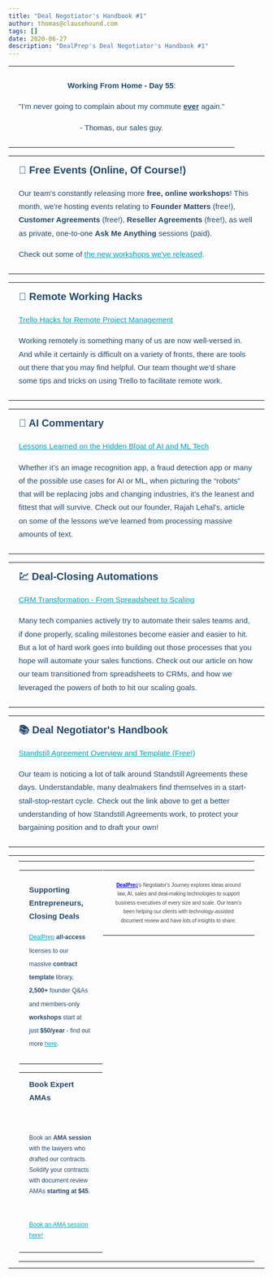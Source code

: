 ```yaml
---
title: "Deal Negotiator's Handbook #1"
author: thomas@clausehound.com
tags: []
date: 2020-06-27
description: "DealPrep's Deal Negotiator's Handbook #1"
---
```


  <td valign="top" style="width:600px;padding-bottom:10px;">
<![endif]-->
<!--[if gte mso 9]>
  <table role="presentation" width="600" cellpadding="0" cellspacing="0" style="border-collapse:collapse;mso-table-lspace:0pt;mso-table-rspace:0pt;width:600px">
<![endif]-->
<div id="column_1585677231547_0" class="hse-column hse-size-12">
  <table role="presentation" cellpadding="0" cellspacing="0" width="100%" style="border-spacing:0 !important; border-collapse:collapse; mso-table-lspace:0pt; mso-table-rspace:0pt"><tbody><tr><td class="hs_padded" style="border-collapse:collapse; mso-line-height-rule:exactly; font-family:Arial, sans-serif; font-size:15px; color:#23496d; word-break:break-word; padding:10px 20px"><div id="hs_cos_wrapper_module_15856772153131" class="hs_cos_wrapper hs_cos_wrapper_widget hs_cos_wrapper_type_module" style="color: inherit; font-size: inherit; line-height: inherit;" data-hs-cos-general-type="widget" data-hs-cos-type="module"><div id="hs_cos_wrapper_module_15856772153131_" class="hs_cos_wrapper hs_cos_wrapper_widget hs_cos_wrapper_type_rich_text" style="color: inherit; font-size: inherit; line-height: inherit;" data-hs-cos-general-type="widget" data-hs-cos-type="rich_text"><p style="mso-line-height-rule:exactly; line-height:175%; text-align:center" align="center"><span style="font-family: 'Trebuchet MS', sans-serif;"><strong>Working From Home - Day 55</strong>: </span></p>
<p style="mso-line-height-rule:exactly; line-height:175%; text-align:center" align="center"><span style="font-family: 'Trebuchet MS', sans-serif;">"I'm never going to complain about my commute <span style="text-decoration: underline;"><strong>ever</strong></span> again." </span></p>
<p style="mso-line-height-rule:exactly; line-height:175%; text-align:center" align="center"><span style="font-family: 'Trebuchet MS', sans-serif;">- Thomas, our sales guy.</span></p></div></div></td></tr></tbody></table>
</div>
<!--[if gte mso 9]></table><![endif]-->
<!--[if (mso)|(IE)]></td><![endif]-->

<div id="module_1588524779872_0" class="hse-column hse-size-12">
  <table role="presentation" cellpadding="0" cellspacing="0" width="100%" style="border-spacing:0 !important; border-collapse:collapse; mso-table-lspace:0pt; mso-table-rspace:0pt"><tbody><tr><td class="hs_padded" style="border-collapse:collapse; mso-line-height-rule:exactly; font-family:Arial, sans-serif; font-size:15px; color:#23496d; word-break:break-word; padding:10px 20px"><div id="hs_cos_wrapper_module_15885247797201" class="hs_cos_wrapper hs_cos_wrapper_widget hs_cos_wrapper_type_module" style="color: inherit; font-size: inherit; line-height: inherit;" data-hs-cos-general-type="widget" data-hs-cos-type="module"><div id="hs_cos_wrapper_module_15885247797201_" class="hs_cos_wrapper hs_cos_wrapper_widget hs_cos_wrapper_type_rich_text" style="color: inherit; font-size: inherit; line-height: inherit;" data-hs-cos-general-type="widget" data-hs-cos-type="rich_text"><h2 style="margin:0; mso-line-height-rule:exactly; font-size:20px; line-height:175%"><span style="font-family: 'Trebuchet MS', sans-serif;">🙇 Free Events (Online, Of Course!)</span></h2>
<p style="mso-line-height-rule:exactly; line-height:175%"><span style="font-family: 'Trebuchet MS', sans-serif;">Our team's constantly releasing more <strong>free, online workshops</strong>!&nbsp;This month, we're hosting events relating to <strong>Founder Matters</strong> (free!), <strong>Customer Agreements</strong> (free!), <strong>Reseller Agreements</strong> (free!), as well as private, one-to-one <strong>Ask Me Anything</strong> sessions (paid).</span></p>
<p style="mso-line-height-rule:exactly; line-height:175%"><span style="font-family: 'Trebuchet MS', sans-serif;">Check out some of <a href="https://www.eventbrite.ca/o/dealprep-powered-by-clausehound-17195398069?utm_source=hs_email&amp;utm_medium=email&amp;_hsenc=p2ANqtz-8pRSx_2Cs4XSDK_eR9qxGI1hTdXW-M9eTANoVcO6jS8xe6fGDPQp1Fw_FsD1JJxpA3H7yA" rel=" noopener" style="mso-line-height-rule:exactly; color:#00a4bd" data-hs-link-id="0" target="_blank">the new workshops we've released</a>.</span></p></div></div></td></tr></tbody></table>
</div>
<!--[if gte mso 9]></table><![endif]-->
<!--[if (mso)|(IE)]></td><![endif]-->

  <td valign="top" style="width:600px;">
<![endif]-->
<!--[if gte mso 9]>
  <table role="presentation" width="600" cellpadding="0" cellspacing="0" style="border-collapse:collapse;mso-table-lspace:0pt;mso-table-rspace:0pt;width:600px">
<![endif]-->
<div id="column_1585677348566_0" class="hse-column hse-size-12">
  <table role="presentation" cellpadding="0" cellspacing="0" width="100%" style="border-spacing:0 !important; border-collapse:collapse; mso-table-lspace:0pt; mso-table-rspace:0pt"><tbody><tr><td class="hs_padded" style="border-collapse:collapse; mso-line-height-rule:exactly; font-family:Arial, sans-serif; font-size:15px; color:#23496d; word-break:break-word; padding:10px 20px"><div id="hs_cos_wrapper_module_15856773484721" class="hs_cos_wrapper hs_cos_wrapper_widget hs_cos_wrapper_type_module" style="color: inherit; font-size: inherit; line-height: inherit;" data-hs-cos-general-type="widget" data-hs-cos-type="module"><div id="hs_cos_wrapper_module_15856773484721_" class="hs_cos_wrapper hs_cos_wrapper_widget hs_cos_wrapper_type_rich_text" style="color: inherit; font-size: inherit; line-height: inherit;" data-hs-cos-general-type="widget" data-hs-cos-type="rich_text"><h2 style="margin:0; mso-line-height-rule:exactly; font-size:20px; line-height:175%"><span style="font-family: 'Trebuchet MS', sans-serif;">📶&nbsp;Remote Working Hacks</span></h2>
<p style="mso-line-height-rule:exactly; line-height:175%"><span style="font-family: 'Trebuchet MS', sans-serif;"><a href="https://blog.clausehound.com/remote-working-hacks-how-we-use-trello-for-our-workflow/?utm_source=hs_email&amp;utm_medium=email&amp;_hsenc=p2ANqtz-8pRSx_2Cs4XSDK_eR9qxGI1hTdXW-M9eTANoVcO6jS8xe6fGDPQp1Fw_FsD1JJxpA3H7yA" rel=" noopener" style="mso-line-height-rule:exactly; color:#00a4bd" data-hs-link-id="0" target="_blank">Trello Hacks for Remote Project Management</a></span></p>
<p style="mso-line-height-rule:exactly; line-height:175%"><span style="font-family: 'Trebuchet MS', sans-serif;">Working remotely is something many of us are now well-versed in. And while it certainly is difficult on a variety of fronts, there are tools out there that you may find helpful. Our team thought we'd share some tips and tricks on using Trello to facilitate remote work.</span></p></div></div></td></tr></tbody></table>
</div>
<!--[if gte mso 9]></table><![endif]-->
<!--[if (mso)|(IE)]></td><![endif]-->

  <td valign="top" style="width:600px;">
<![endif]-->
<!--[if gte mso 9]>
  <table role="presentation" width="600" cellpadding="0" cellspacing="0" style="border-collapse:collapse;mso-table-lspace:0pt;mso-table-rspace:0pt;width:600px">
<![endif]-->
<div id="column_1585578286681_0" class="hse-column hse-size-12">
  <table role="presentation" cellpadding="0" cellspacing="0" width="100%" style="border-spacing:0 !important; border-collapse:collapse; mso-table-lspace:0pt; mso-table-rspace:0pt"><tbody><tr><td class="hs_padded" style="border-collapse:collapse; mso-line-height-rule:exactly; font-family:Arial, sans-serif; font-size:15px; color:#23496d; word-break:break-word; padding:10px 20px"><div id="hs_cos_wrapper_module_158557841783813" class="hs_cos_wrapper hs_cos_wrapper_widget hs_cos_wrapper_type_module" style="color: inherit; font-size: inherit; line-height: inherit;" data-hs-cos-general-type="widget" data-hs-cos-type="module"><div id="hs_cos_wrapper_module_158557841783813_" class="hs_cos_wrapper hs_cos_wrapper_widget hs_cos_wrapper_type_rich_text" style="color: inherit; font-size: inherit; line-height: inherit;" data-hs-cos-general-type="widget" data-hs-cos-type="rich_text"><h2 style="margin:0; mso-line-height-rule:exactly; font-size:20px; line-height:175%"><span style="font-family: 'Trebuchet MS', sans-serif;">🤖 AI Commentary</span></h2>
<p style="mso-line-height-rule:exactly; font-size:15px; line-height:175%"><span style="font-family: 'Trebuchet MS', sans-serif;"><a href="https://blog.clausehound.com/lessons-learned-on-the-hidden-bloat-of-ai-and-ml-tech/?utm_source=hs_email&amp;utm_medium=email&amp;_hsenc=p2ANqtz-8pRSx_2Cs4XSDK_eR9qxGI1hTdXW-M9eTANoVcO6jS8xe6fGDPQp1Fw_FsD1JJxpA3H7yA" rel=" noopener" style="mso-line-height-rule:exactly; color:#00a4bd" data-hs-link-id="0" target="_blank">Lessons Learned on the Hidden Bloat of AI and ML Tech</a></span></p>
<p style="mso-line-height-rule:exactly; font-size:15px; line-height:175%"><span style="font-family: 'Trebuchet MS', sans-serif;">Whether it’s an image recognition app, a fraud detection app or many of the possible use cases for AI or ML, when picturing the “robots” that will be replacing jobs and changing industries, it’s the leanest and fittest that will survive. Check out our founder, Rajah Lehal's, article on some of the lessons we've learned from processing massive amounts of text.</span></p></div></div></td></tr></tbody></table>
</div>
<!--[if gte mso 9]></table><![endif]-->
<!--[if (mso)|(IE)]></td><![endif]-->

  <td valign="top" style="width:600px;">
<![endif]-->
<!--[if gte mso 9]>
  <table role="presentation" width="600" cellpadding="0" cellspacing="0" style="border-collapse:collapse;mso-table-lspace:0pt;mso-table-rspace:0pt;width:600px">
<![endif]-->
<div id="column_1585577812296_0" class="hse-column hse-size-12">
  <table role="presentation" cellpadding="0" cellspacing="0" width="100%" style="border-spacing:0 !important; border-collapse:collapse; mso-table-lspace:0pt; mso-table-rspace:0pt"><tbody><tr><td class="hs_padded" style="border-collapse:collapse; mso-line-height-rule:exactly; font-family:Arial, sans-serif; font-size:15px; color:#23496d; word-break:break-word; padding:10px 20px"><div id="hs_cos_wrapper_module_158557782543911" class="hs_cos_wrapper hs_cos_wrapper_widget hs_cos_wrapper_type_module" style="color: inherit; font-size: inherit; line-height: inherit;" data-hs-cos-general-type="widget" data-hs-cos-type="module"><div id="hs_cos_wrapper_module_158557782543911_" class="hs_cos_wrapper hs_cos_wrapper_widget hs_cos_wrapper_type_rich_text" style="color: inherit; font-size: inherit; line-height: inherit;" data-hs-cos-general-type="widget" data-hs-cos-type="rich_text"><h2 style="margin:0; mso-line-height-rule:exactly; font-size:20px; line-height:175%"><span style="font-family: 'Trebuchet MS', sans-serif;">💹 Deal-Closing Automations</span></h2>
<p style="mso-line-height-rule:exactly; line-height:175%"><a href="https://blog.clausehound.com/crm-transformation-from-spreadsheet-to-scaling/?utm_source=hs_email&amp;utm_medium=email&amp;_hsenc=p2ANqtz-8pRSx_2Cs4XSDK_eR9qxGI1hTdXW-M9eTANoVcO6jS8xe6fGDPQp1Fw_FsD1JJxpA3H7yA" rel=" noopener" style="mso-line-height-rule:exactly; color:#00a4bd" data-hs-link-id="0" target="_blank"><span style="font-family: 'Trebuchet MS', sans-serif;">CRM Transformation - From Spreadsheet to Scaling </span></a></p>
<p style="mso-line-height-rule:exactly; line-height:175%"><span style="font-family: 'Trebuchet MS', sans-serif;">Many tech companies actively try to automate their sales teams and, if done properly, scaling milestones become easier and easier to hit. But a lot of hard work goes into building out those processes that you hope will automate your sales functions. Check out our article on how our team transitioned from spreadsheets to CRMs, and how we leveraged the powers of both to hit our scaling goals.</span></p></div></div></td></tr></tbody></table>
</div>
<!--[if gte mso 9]></table><![endif]-->
<!--[if (mso)|(IE)]></td><![endif]-->

  <td valign="top" style="width:600px;">
<![endif]-->
<!--[if gte mso 9]>
  <table role="presentation" width="600" cellpadding="0" cellspacing="0" style="border-collapse:collapse;mso-table-lspace:0pt;mso-table-rspace:0pt;width:600px">
<![endif]-->
<div id="column_1585578425319_0" class="hse-column hse-size-12">
  <table role="presentation" cellpadding="0" cellspacing="0" width="100%" style="border-spacing:0 !important; border-collapse:collapse; mso-table-lspace:0pt; mso-table-rspace:0pt"><tbody><tr><td class="hs_padded" style="border-collapse:collapse; mso-line-height-rule:exactly; font-family:Arial, sans-serif; font-size:15px; color:#23496d; word-break:break-word; padding:10px 20px"><div id="hs_cos_wrapper_module_158557855335214" class="hs_cos_wrapper hs_cos_wrapper_widget hs_cos_wrapper_type_module" style="color: inherit; font-size: inherit; line-height: inherit;" data-hs-cos-general-type="widget" data-hs-cos-type="module"><div id="hs_cos_wrapper_module_158557855335214_" class="hs_cos_wrapper hs_cos_wrapper_widget hs_cos_wrapper_type_rich_text" style="color: inherit; font-size: inherit; line-height: inherit;" data-hs-cos-general-type="widget" data-hs-cos-type="rich_text"><h2 style="margin:0; mso-line-height-rule:exactly; font-size:20px; line-height:175%"><span style="font-family: 'Trebuchet MS', sans-serif;">📚 Deal Negotiator's Handbook&nbsp;</span></h2>
<p style="mso-line-height-rule:exactly; line-height:175%"><span style="font-family: 'Trebuchet MS', sans-serif;"><a href="https://blog.clausehound.com/overview-of-standstill-agreements/?utm_source=hs_email&amp;utm_medium=email&amp;_hsenc=p2ANqtz-8pRSx_2Cs4XSDK_eR9qxGI1hTdXW-M9eTANoVcO6jS8xe6fGDPQp1Fw_FsD1JJxpA3H7yA" rel=" noopener" style="mso-line-height-rule:exactly; color:#00a4bd" data-hs-link-id="0" target="_blank">Standstill Agreement Overview and Template (Free!)</a></span><a href="https://www.clausehound.com/legal-contract/standstill-agreement-1?utm_source=hs_email&amp;utm_medium=email&amp;_hsenc=p2ANqtz-8pRSx_2Cs4XSDK_eR9qxGI1hTdXW-M9eTANoVcO6jS8xe6fGDPQp1Fw_FsD1JJxpA3H7yA" rel=" noopener" style="mso-line-height-rule:exactly; color:#00a4bd" data-hs-link-id="0" target="_blank"></a></p>
<p style="mso-line-height-rule:exactly; line-height:175%"><span style="font-family: 'Trebuchet MS', sans-serif;">Our team is noticing a lot of talk around Standstill Agreements these days. Understandable, many dealmakers find themselves in a start-stall-stop-restart cycle. Check out the link above to get a better understanding of how Standstill Agreements work, to protect your bargaining position and to draft your own!</span></p></div></div></td></tr></tbody></table>
</div>
<!--[if gte mso 9]></table><![endif]-->
<!--[if (mso)|(IE)]></td><![endif]-->

  <td valign="top" style="width:600px;">
<![endif]-->
<!--[if gte mso 9]>
  <table role="presentation" width="600" cellpadding="0" cellspacing="0" style="border-collapse:collapse;mso-table-lspace:0pt;mso-table-rspace:0pt;width:600px">
<![endif]-->
<div id="column_1585583602416_0" class="hse-column hse-size-12">
  <table role="presentation" cellpadding="0" cellspacing="0" width="100%" style="border-spacing:0 !important; border-collapse:collapse; mso-table-lspace:0pt; mso-table-rspace:0pt"><tbody><tr><td class="hs_padded" style="border-collapse:collapse; mso-line-height-rule:exactly; font-family:Arial, sans-serif; font-size:15px; color:#23496d; word-break:break-word; padding:10px 20px"><div id="hs_cos_wrapper_module_158557892142616" class="hs_cos_wrapper hs_cos_wrapper_widget hs_cos_wrapper_type_module" style="color: inherit; font-size: inherit; line-height: inherit;" data-hs-cos-general-type="widget" data-hs-cos-type="module">









<!--[if gte mso 9]>
<v:rect xmlns:v="urn:schemas-microsoft-com:vml" fill="true" stroke="false" style="width:560px; height:2px;" fillcolor="none">
<v:fill type="tile"/>
<v:textbox inset="0,0,0,0">

<div>

<![endif]-->
<table role="presentation" width="100%" align="center" border="0" style="position:relative; top:-1px; min-width:20px; width:100%; max-width:100%; border-spacing:0; mso-table-lspace:0pt; mso-table-rspace:0pt; border-collapse:collapse; font-size:1px">
  <tbody><tr>
    
  <td valign="top" style="width:300px;">
<![endif]-->
<!--[if gte mso 9]>
  <table role="presentation" width="300" cellpadding="0" cellspacing="0" style="border-collapse:collapse;mso-table-lspace:0pt;mso-table-rspace:0pt;width:300px">
<![endif]-->
<div id="column_1585578931061_0" class="hse-column hse-size-6">
  <table role="presentation" cellpadding="0" cellspacing="0" width="100%" style="border-spacing:0 !important; border-collapse:collapse; mso-table-lspace:0pt; mso-table-rspace:0pt"><tbody><tr><td class="hs_padded" style="border-collapse:collapse; mso-line-height-rule:exactly; font-family:Arial, sans-serif; font-size:15px; color:#23496d; word-break:break-word; padding:10px 20px"><div id="hs_cos_wrapper_module_158557928799919" class="hs_cos_wrapper hs_cos_wrapper_widget hs_cos_wrapper_type_module" style="color: inherit; font-size: inherit; line-height: inherit;" data-hs-cos-general-type="widget" data-hs-cos-type="module"><div id="hs_cos_wrapper_module_158557928799919_" class="hs_cos_wrapper hs_cos_wrapper_widget hs_cos_wrapper_type_rich_text" style="color: inherit; font-size: inherit; line-height: inherit;" data-hs-cos-general-type="widget" data-hs-cos-type="rich_text"><p style="mso-line-height-rule:exactly; line-height:175%"><span style="font-family: 'Trebuchet MS', sans-serif;"><strong>Supporting Entrepreneurs, Closing Deals</strong></span></p>
<p style="mso-line-height-rule:exactly; line-height:175%"><span style="font-family: 'Trebuchet MS', sans-serif;"><a href="http://dealprep.co/?utm_source=hs_email&amp;utm_medium=email&amp;_hsenc=p2ANqtz-8pRSx_2Cs4XSDK_eR9qxGI1hTdXW-M9eTANoVcO6jS8xe6fGDPQp1Fw_FsD1JJxpA3H7yA" rel=" noopener" style="mso-line-height-rule:exactly; color:#00a4bd" data-hs-link-id="1" target="_blank"><span style="font-size: 12px;">DealPrep</span></a><strong><span style="font-size: 12px;"> a</span></strong></span><span style="font-family: 'Trebuchet MS', sans-serif; font-size: 12px;"><strong>ll-access </strong>licenses to our massive <strong>contract template</strong> library, <strong>2,500+</strong> founder Q&amp;As and members-only <strong>workshops</strong> start at just <strong>$50/year</strong> - find out more <a href="http://dealprep.co/pricing?utm_source=hs_email&amp;utm_medium=email&amp;_hsenc=p2ANqtz-8pRSx_2Cs4XSDK_eR9qxGI1hTdXW-M9eTANoVcO6jS8xe6fGDPQp1Fw_FsD1JJxpA3H7yA" rel=" noopener" style="mso-line-height-rule:exactly; color:#00a4bd" data-hs-link-id="0" target="_blank">here</a>.</span></p></div></div></td></tr></tbody></table>
</div>
<!--[if gte mso 9]></table><![endif]-->
<!--[if (mso)|(IE)]></td><![endif]-->

<!--[if (mso)|(IE)]>
  <td valign="top" style="width:300px;">
<![endif]-->
<!--[if gte mso 9]>
  <table role="presentation" width="300" cellpadding="0" cellspacing="0" style="border-collapse:collapse;mso-table-lspace:0pt;mso-table-rspace:0pt;width:300px">
<![endif]-->
<div id="column_1590773945909_0" class="hse-column hse-size-6">
  <table role="presentation" cellpadding="0" cellspacing="0" width="100%" style="border-spacing:0 !important; border-collapse:collapse; mso-table-lspace:0pt; mso-table-rspace:0pt"><tbody><tr><td class="hs_padded" style="border-collapse:collapse; mso-line-height-rule:exactly; font-family:Arial, sans-serif; font-size:15px; color:#23496d; word-break:break-word; padding:10px 20px"><div id="hs_cos_wrapper_module_159077436183218" class="hs_cos_wrapper hs_cos_wrapper_widget hs_cos_wrapper_type_module" style="color: inherit; font-size: inherit; line-height: inherit;" data-hs-cos-general-type="widget" data-hs-cos-type="module"><div id="hs_cos_wrapper_module_159077436183218_" class="hs_cos_wrapper hs_cos_wrapper_widget hs_cos_wrapper_type_rich_text" style="color: inherit; font-size: inherit; line-height: inherit;" data-hs-cos-general-type="widget" data-hs-cos-type="rich_text"><h2 style="margin:0; mso-line-height-rule:exactly; font-size:15px; line-height:175%"><span style="font-family: 'Trebuchet MS', sans-serif;">Book Expert AMAs</span></h2>
<p style="mso-line-height-rule:exactly; line-height:175%">&nbsp;</p>
<p style="mso-line-height-rule:exactly; font-size:12px; line-height:175%"><span style="font-family: Tahoma, sans-serif;"><span style="font-family: 'Trebuchet MS', sans-serif;">Book an <strong>AMA session</strong> with the lawyers who drafted our contracts. </span></span><span style="font-family: Tahoma, sans-serif;"><span style="font-family: 'Trebuchet MS', sans-serif;">Solidify your contracts with document review AMAs </span></span><span style="font-family: 'Trebuchet MS', sans-serif;"><strong>starting at $45</strong>.</span></p>
<p style="mso-line-height-rule:exactly; font-size:12px; line-height:175%">&nbsp;</p>
<p style="mso-line-height-rule:exactly; font-size:12px; line-height:175%"><span style="font-family: 'Trebuchet MS', sans-serif;"><a href="https://calendly.com/maxmessenger/scoping-call?utm_source=hs_email&amp;utm_medium=email&amp;_hsenc=p2ANqtz-8pRSx_2Cs4XSDK_eR9qxGI1hTdXW-M9eTANoVcO6jS8xe6fGDPQp1Fw_FsD1JJxpA3H7yA" rel=" noopener" style="mso-line-height-rule:exactly; color:#00a4bd" data-hs-link-id="0" target="_blank">Book an AMA session here!</a></span></p></div></div></td></tr></tbody></table>
</div>
<!--[if gte mso 9]></table><![endif]-->
<!--[if (mso)|(IE)]></td><![endif]-->

  <td valign="top" style="width:600px;">
<![endif]-->
<!--[if gte mso 9]>
  <table role="presentation" width="600" cellpadding="0" cellspacing="0" style="border-collapse:collapse;mso-table-lspace:0pt;mso-table-rspace:0pt;width:600px">
<![endif]-->
<div id="column_1592696563720_0" class="hse-column hse-size-12">
  <table role="presentation" cellpadding="0" cellspacing="0" width="100%" style="border-spacing:0 !important; border-collapse:collapse; mso-table-lspace:0pt; mso-table-rspace:0pt"><tbody><tr><td class="hs_padded" style="border-collapse:collapse; mso-line-height-rule:exactly; font-family:Arial, sans-serif; font-size:15px; color:#23496d; word-break:break-word; padding:10px 20px"><div id="hs_cos_wrapper_module_15926965635361" class="hs_cos_wrapper hs_cos_wrapper_widget hs_cos_wrapper_type_module" style="color: inherit; font-size: inherit; line-height: inherit;" data-hs-cos-general-type="widget" data-hs-cos-type="module"><div id="hs_cos_wrapper_module_15926965635361_" class="hs_cos_wrapper hs_cos_wrapper_widget hs_cos_wrapper_type_rich_text" style="color: inherit; font-size: inherit; line-height: inherit;" data-hs-cos-general-type="widget" data-hs-cos-type="rich_text"><p style="mso-line-height-rule:exactly; text-align:center; font-size:10px; line-height:175%" align="center"><span style="font-family: 'Trebuchet MS', sans-serif;"><span style="font-weight: bold;"><span style="color: #444444;"><span style="color: #0600ff;"><a href="http://dealprep.co/?utm_source=hs_email&amp;utm_medium=email&amp;_hsenc=p2ANqtz-8pRSx_2Cs4XSDK_eR9qxGI1hTdXW-M9eTANoVcO6jS8xe6fGDPQp1Fw_FsD1JJxpA3H7yA" style="mso-line-height-rule:exactly; color:#0600ff" rel=" noopener" data-hs-link-id="2" target="_blank">DealPre</a></span></span></span><span style="color: #444444;"><span style="color: #0600ff;"><a href="http://dealprep.co/?utm_source=hs_email&amp;utm_medium=email&amp;_hsenc=p2ANqtz-8pRSx_2Cs4XSDK_eR9qxGI1hTdXW-M9eTANoVcO6jS8xe6fGDPQp1Fw_FsD1JJxpA3H7yA" style="mso-line-height-rule:exactly; color:#0600ff" rel=" noopener" data-hs-link-id="3" target="_blank">p</a></span></span><span style="color: #444444;">'s Negotiator's Journey&nbsp;explores id</span><span style="color: #444444;">eas</span><span style="color: #444444;"> around </span><span style="color: #444444;">law, AI, sales and deal-</span><span style="color: #444444;">making technologies to support business executives of every size and scal</span><span style="color: #444444;">e. Our team's been helping our c</span><span style="color: #444444;">lients with techno</span><span style="color: #444444;">logy-assisted document review and have lots of insights to share.</span></span></p></div></div></td></tr></tbody></table>
</div>
<!--[if gte mso 9]></table><![endif]-->
<!--[if (mso)|(IE)]></td><![endif]-->
